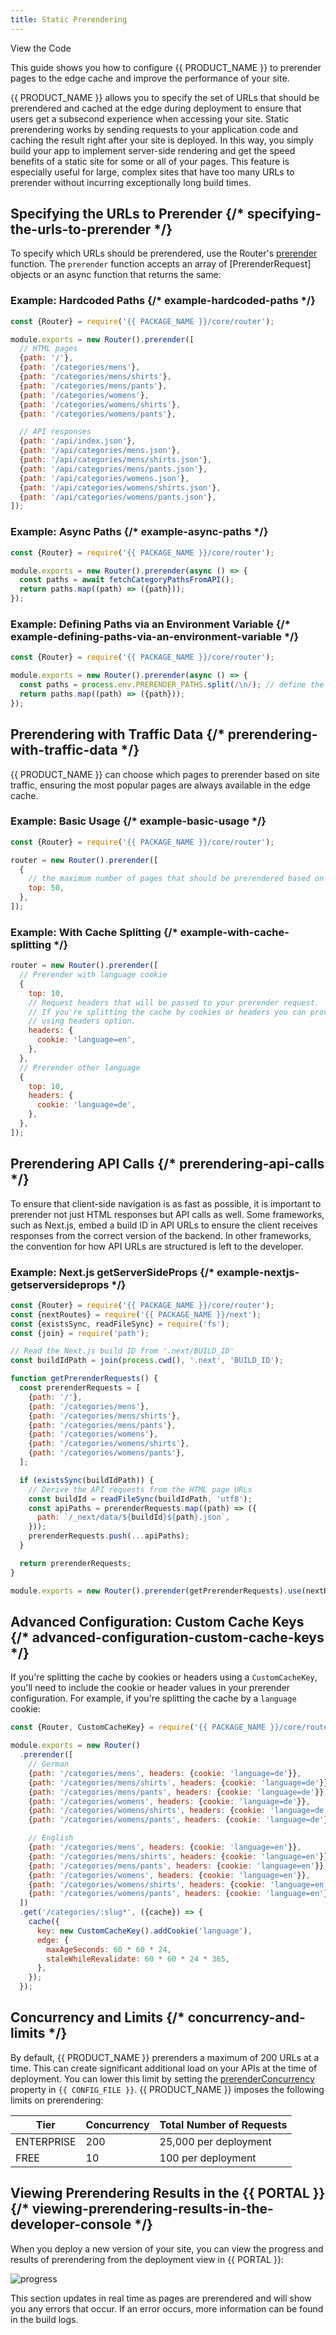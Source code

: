 ```yaml
---
title: Static Prerendering
---
```


<ButtonLinksGroup>
  <ButtonLink
    variant="stroke"
    type="code"
    withIcon={true}
    href="https://github.com/edgio-docs/edgio-prerender-example">
    View the Code
  </ButtonLink>
  <ButtonLink
    variant="stroke"
    type="deploy"
    withIcon={true}
    href="{{ APP_URL }}/deploy?button&deploy&repo=https://github.com/edgio-docs/edgio-prerender-example"
  />
</ButtonLinksGroup>

This guide shows you how to configure {{ PRODUCT_NAME }} to prerender pages to the edge cache and improve the performance of your site.

{{ PRODUCT_NAME }} allows you to specify the set of URLs that should be prerendered and cached at the edge during deployment to ensure that users get a subsecond
experience when accessing your site. Static prerendering works by sending requests to your application code and caching the result right after your site is deployed.
In this way, you simply build your app to implement server-side rendering and get the speed benefits of a static site for some or all of your pages. This feature is especially useful for large, complex sites that have too many URLs to prerender without incurring exceptionally long build times.

## Specifying the URLs to Prerender {/* specifying-the-urls-to-prerender */}

To specify which URLs should be prerendered, use the Router's [prerender](/docs/api/core/classes/_router_router_.router.html#prerender) function. The `prerender` function accepts an array of [PrerenderRequest] objects or an async function that returns the same:

### Example: Hardcoded Paths {/* example-hardcoded-paths */}

```js
const {Router} = require('{{ PACKAGE_NAME }}/core/router');

module.exports = new Router().prerender([
  // HTML pages
  {path: '/'},
  {path: '/categories/mens'},
  {path: '/categories/mens/shirts'},
  {path: '/categories/mens/pants'},
  {path: '/categories/womens'},
  {path: '/categories/womens/shirts'},
  {path: '/categories/womens/pants'},

  // API responses
  {path: '/api/index.json'},
  {path: '/api/categories/mens.json'},
  {path: '/api/categories/mens/shirts.json'},
  {path: '/api/categories/mens/pants.json'},
  {path: '/api/categories/womens.json'},
  {path: '/api/categories/womens/shirts.json'},
  {path: '/api/categories/womens/pants.json'},
]);
```

### Example: Async Paths {/* example-async-paths */}

```js
const {Router} = require('{{ PACKAGE_NAME }}/core/router');

module.exports = new Router().prerender(async () => {
  const paths = await fetchCategoryPathsFromAPI();
  return paths.map((path) => ({path}));
});
```

### Example: Defining Paths via an Environment Variable {/* example-defining-paths-via-an-environment-variable */}

```js
const {Router} = require('{{ PACKAGE_NAME }}/core/router');

module.exports = new Router().prerender(async () => {
  const paths = process.env.PRERENDER_PATHS.split(/\n/); // define the list of paths to prerender in the {{ PORTAL }}.
  return paths.map((path) => ({path}));
});
```

## Prerendering with Traffic Data {/* prerendering-with-traffic-data */}

{{ PRODUCT_NAME }} can choose which pages to prerender based on site traffic, ensuring the most popular pages are always available in the edge cache.

### Example: Basic Usage {/* example-basic-usage */}

```js
const {Router} = require('{{ PACKAGE_NAME }}/core/router');

router = new Router().prerender([
  {
    // the maximum number of pages that should be prerendered based on site traffic.
    top: 50,
  },
]);
```

### Example: With Cache Splitting {/* example-with-cache-splitting */}

```js
router = new Router().prerender([
  // Prerender with language cookie
  {
    top: 10,
    // Request headers that will be passed to your prerender request.
    // If you're splitting the cache by cookies or headers you can provide them
    // using headers option.
    headers: {
      cookie: 'language=en',
    },
  },
  // Prerender other language
  {
    top: 10,
    headers: {
      cookie: 'language=de',
    },
  },
]);
```

## Prerendering API Calls {/* prerendering-api-calls */}

To ensure that client-side navigation is as fast as possible, it is important to prerender not just HTML responses but API calls as well. Some frameworks, such as Next.js, embed a build ID in API URLs to ensure the client receives responses from the correct version of the backend. In other frameworks, the convention for how API URLs are structured is left to the developer.

### Example: Next.js getServerSideProps {/* example-nextjs-getserversideprops */}

```js
const {Router} = require('{{ PACKAGE_NAME }}/core/router');
const {nextRoutes} = require('{{ PACKAGE_NAME }}/next');
const {existsSync, readFileSync} = require('fs');
const {join} = require('path');

// Read the Next.js build ID from '.next/BUILD_ID'
const buildIdPath = join(process.cwd(), '.next', 'BUILD_ID');

function getPrerenderRequests() {
  const prerenderRequests = [
    {path: '/'},
    {path: '/categories/mens'},
    {path: '/categories/mens/shirts'},
    {path: '/categories/mens/pants'},
    {path: '/categories/womens'},
    {path: '/categories/womens/shirts'},
    {path: '/categories/womens/pants'},
  ];

  if (existsSync(buildIdPath)) {
    // Derive the API requests from the HTML page URLs
    const buildId = readFileSync(buildIdPath, 'utf8');
    const apiPaths = prerenderRequests.map((path) => ({
      path: `/_next/data/${buildId}${path}.json`,
    }));
    prerenderRequests.push(...apiPaths);
  }

  return prerenderRequests;
}

module.exports = new Router().prerender(getPrerenderRequests).use(nextRoutes);
```

## Advanced Configuration: Custom Cache Keys {/* advanced-configuration-custom-cache-keys */}

If you're splitting the cache by cookies or headers using a `CustomCacheKey`, you'll need to include the cookie or header values in
your prerender configuration. For example, if you're splitting the cache by a `language` cookie:

```js
const {Router, CustomCacheKey} = require('{{ PACKAGE_NAME }}/core/router');

module.exports = new Router()
  .prerender([
    // German
    {path: '/categories/mens', headers: {cookie: 'language=de'}},
    {path: '/categories/mens/shirts', headers: {cookie: 'language=de'}},
    {path: '/categories/mens/pants', headers: {cookie: 'language=de'}},
    {path: '/categories/womens', headers: {cookie: 'language=de'}},
    {path: '/categories/womens/shirts', headers: {cookie: 'language=de'}},
    {path: '/categories/womens/pants', headers: {cookie: 'language=de'}},

    // English
    {path: '/categories/mens', headers: {cookie: 'language=en'}},
    {path: '/categories/mens/shirts', headers: {cookie: 'language=en'}},
    {path: '/categories/mens/pants', headers: {cookie: 'language=en'}},
    {path: '/categories/womens', headers: {cookie: 'language=en'}},
    {path: '/categories/womens/shirts', headers: {cookie: 'language=en'}},
    {path: '/categories/womens/pants', headers: {cookie: 'language=en'}},
  ])
  .get('/categories/:slug*', ({cache}) => {
    cache({
      key: new CustomCacheKey().addCookie('language'),
      edge: {
        maxAgeSeconds: 60 * 60 * 24,
        staleWhileRevalidate: 60 * 60 * 24 * 365,
      },
    });
  });
```

## Concurrency and Limits {/* concurrency-and-limits */}

By default, {{ PRODUCT_NAME }} prerenders a maximum of 200 URLs at a time. This can create significant additional load on your APIs at the time of deployment. You can lower this limit by setting the [prerenderConcurrency](/guides/basics/edgio_config#prerenderconcurrency) property in `{{ CONFIG_FILE }}`. {{ PRODUCT_NAME }} imposes the following limits on prerendering:

| Tier       | Concurrency | Total Number of Requests |
| ---------- | ----------- | ------------------------ |
| ENTERPRISE | 200         | 25,000 per deployment    |
| FREE       | 10          | 100 per deployment       |

<a id="viewing-prerendering-results-in-the-developer-console"></a>

## Viewing Prerendering Results in the {{ PORTAL }} {/* viewing-prerendering-results-in-the-developer-console */}

When you deploy a new version of your site, you can view the progress and results of prerendering from the deployment
view in {{ PORTAL }}:

![progress](/images/static-prerendering/progress.png)

This section updates in real time as pages are prerendered and will show you any errors that occur. If an error occurs, more
information can be found in the build logs.
